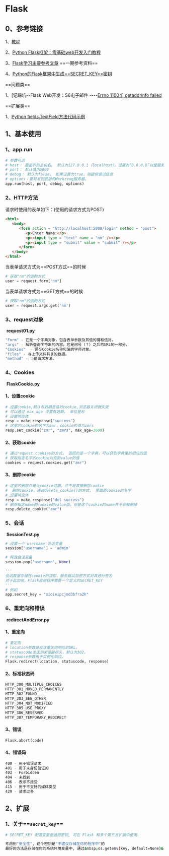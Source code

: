 # Flask

## 0、参考链接

1、[教程](https://dormousehole.readthedocs.io/en/latest/tutorial/index.html)

2、[Python Flask框架：零基础web开发入门教程](https://segmentfault.com/a/1190000017330435)

3、[Flask学习主要参考文章](https://www.w3cschool.cn/flask) ==一期参考资料==



4、[Python的Flask框架中生成==SECRET_KEY==密钥](https://www.gaodaima.com/218641.html)



==问题类==

1、[记踩坑--Flask Web开发：S6电子邮件 ----[Errno 11004\] getaddrinfo failed](https://www.cnblogs.com/liangmingshen/p/10162153.html)





==扩展类==

1、[Python fields.TextField方法代码示例](https://vimsky.com/examples/detail/python-method-wtforms.fields.TextField.html)



## 1、基本使用

### 1、app.run

```python
# 参数可选
# host： 要监听的主机名。 默认为127.0.0.1（localhost）。设置为“0.0.0.0”以使服务器在外部可用
# port： 默认值为5000
# debug： 默认为false。 如果设置为true，则提供调试信息
# options：要转发到底层的Werkzeug服务器。
app.run(host, port, debug, options)
```





### 2、HTTP方法

请求时使用的表单如下：(使用的请求方式为POST)

```html
<html>
   <body>
      <form action = "http://localhost:5000/login" method = "post">
         <p>Enter Name:</p>
         <p><input type = "text" name = "nm" /></p>
         <p><input type = "submit" value = "submit" /></p>
      </form>
   </body>
</html>
```

当表单请求方式为==POST方式==的时候

```python
# 获取"nm"的值的方式
user = request.form["nm"]
```

当表单请求方式为==GET方式==的时候

```python
# 获取"nm"的值的方式
user = request.args.get('nm')
```





### 3、request对象

​	  **request01.py**

```bash
"Form" - 它是一个字典对象，包含表单参数及其值的键和值对。
"args" - 解析查询字符串的内容，它是问号（？）之后的URL的一部分。
"Cookies"  - 保存Cookie名称和值的字典对象。
"files" - 与上传文件有关的数据。
"method" - 当前请求方法。
```





### 4、Cookies

​      **FlaskCookie.py**

#### 1、设置cookie

```python
# 设置cookie,默认有效期是临时cookie,浏览器关闭就失效
# 可以通过 max_age 设置有效期， 单位是秒
# 设置响应体
resp = make_response("success") 
# 这里的cookie的名字为zmr，cookie的值为zmrs
resp.set_cookie("zmr", "zmrs", max_age=3600)
```



#### 2、获取cookie

```python
# 通过request.cookies的方式， 返回的是一个字典，可以获取字典里的相应的值
# 获取指定名字的cookie对应的value的值
cookies = request.cookies.get("zmr")
```



#### 3、删除cookie

```python
# 这里的删除只是让cookie过期，并不是直接删除cookie
#  删除cookie，通过delete_cookie()的方式， 里面是cookie的名字
# 设置响应体
resp = make_response("del success")  
# 删除指定name的cookie的value值，但是这个cookie的name并不会被删掉
resp.delete_cookie("zmr")
```





### 5、会话

​	  **SessionTest.py**

```python
# 设置一个'username'会话变量
session['username'] = 'admin'

# 释放会话变量
session.pop('username', None)

'''
会话数据存储在cookie的顶部，服务器以加密方式对其进行签名
对于此加密，Flask应用程序需要一个定义的SECRET_KEY
'''
# 例如
app.secret_key = "xioieipcjmd3bfra2h"
```





### 6、重定向和错误

​	  **redirectAndError.py**

#### 1、重定向

```python
# 重定向
# location参数是应该重定向响应的URL。
# statuscode发送到浏览器标头，默认为302。
# response参数用于实例化响应。
Flask.redirect(location, statuscode, response)
```



#### 2、标准状态码

```bash
HTTP_300_MULTIPLE_CHOICES
HTTP_301_MOVED_PERMANENTLY
HTTP_302_FOUND
HTTP_303_SEE_OTHER
HTTP_304_NOT_MODIFIED
HTTP_305_USE_PROXY
HTTP_306_RESERVED
HTTP_307_TEMPORARY_REDIRECT
```



#### 3、错误

```python
Flask.abort(code)
```



#### 4、错误码

```bash
400 - 用于错误请求
401 - 用于未身份验证的
403 - Forbidden
404 - 未找到
406 - 表示不接受
415 - 用于不支持的媒体类型
429 - 请求过多
```







## 2、扩展

### 1、关于==`secret_key`==

```bash
# SECRET_KEY 配置变量是通用密钥, 可在 Flask 和多个第三方扩展中使用.

考虑到"安全性", 这个密钥是"不建议存储在你的程序中"的
最好的方法是存储在你的系统环境变量中, 通过&nbsp;os.getenv(key, default=None)&nbsp;获得
```





